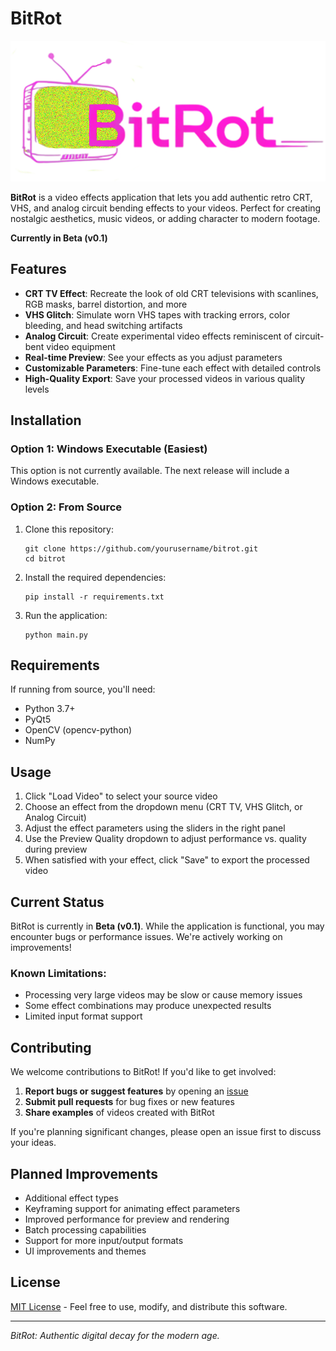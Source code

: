 # BitRot

![BitRot Logo](logo.png)

**BitRot** is a video effects application that lets you add authentic retro CRT, VHS, and analog circuit bending effects to your videos. Perfect for creating nostalgic aesthetics, music videos, or adding character to modern footage.

**Currently in Beta (v0.1)**

## Features

- **CRT TV Effect**: Recreate the look of old CRT televisions with scanlines, RGB masks, barrel distortion, and more
- **VHS Glitch**: Simulate worn VHS tapes with tracking errors, color bleeding, and head switching artifacts
- **Analog Circuit**: Create experimental video effects reminiscent of circuit-bent video equipment
- **Real-time Preview**: See your effects as you adjust parameters
- **Customizable Parameters**: Fine-tune each effect with detailed controls
- **High-Quality Export**: Save your processed videos in various quality levels

## Installation

### Option 1: Windows Executable (Easiest)

This option is not currently available. The next release will include a Windows executable.

### Option 2: From Source

1. Clone this repository:
   ```
   git clone https://github.com/yourusername/bitrot.git
   cd bitrot
   ```

2. Install the required dependencies:
   ```
   pip install -r requirements.txt
   ```

3. Run the application:
   ```
   python main.py
   ```

## Requirements

If running from source, you'll need:

- Python 3.7+
- PyQt5
- OpenCV (opencv-python)
- NumPy

## Usage

1. Click "Load Video" to select your source video
2. Choose an effect from the dropdown menu (CRT TV, VHS Glitch, or Analog Circuit)
3. Adjust the effect parameters using the sliders in the right panel
4. Use the Preview Quality dropdown to adjust performance vs. quality during preview
5. When satisfied with your effect, click "Save" to export the processed video

## Current Status

BitRot is currently in **Beta (v0.1)**. While the application is functional, you may encounter bugs or performance issues. We're actively working on improvements!

### Known Limitations:

- Processing very large videos may be slow or cause memory issues
- Some effect combinations may produce unexpected results
- Limited input format support

## Contributing

We welcome contributions to BitRot! If you'd like to get involved:

1. **Report bugs or suggest features** by opening an [issue](https://github.com/yourusername/bitrot/issues)
2. **Submit pull requests** for bug fixes or new features
3. **Share examples** of videos created with BitRot

If you're planning significant changes, please open an issue first to discuss your ideas.

## Planned Improvements

- Additional effect types
- Keyframing support for animating effect parameters
- Improved performance for preview and rendering
- Batch processing capabilities
- Support for more input/output formats
- UI improvements and themes

## License

[MIT License](LICENSE) - Feel free to use, modify, and distribute this software.

---

*BitRot: Authentic digital decay for the modern age.* 